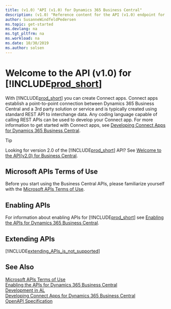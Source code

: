 ```yaml
---
title: (v1.0) "API (v1.0) for Dynamics 365 Business Central"
description: (v1.0) "Reference content for the API (v1.0) endpoint for integration with Dynamics 365 Business Central."
author: SusanneWindfeldPedersen
ms.topic: get-started
ms.devlang: na
ms.tgt_pltfrm: na
ms.workload: na
ms.date: 10/30/2019
ms.author: solsen
---
```


# Welcome to the API (v1.0) for [!INCLUDE[prod_short](../../includes/prod_short.md)]

With [!INCLUDE[prod_short](../../includes/prod_short.md)] you can create Connect apps. Connect apps establish a point-to-point connection between Dynamics 365 Business Central and a 3rd party solution or service and is typically created using standard REST API to interchange data. Any coding language capable of calling REST APIs can be used to develop your Connect app. For more information to get started with Connect apps, see [Developing Connect Apps for Dynamics 365 Business Central](../../developer/devenv-develop-connect-apps.md).

> [!TIP]  
> Looking for version 2.0 of the [!INCLUDE[prod_short](../../includes/prod_short.md)] API? See [Welcome to the API(v2.0) for Business Central](../v2.0/index.md).


## Microsoft APIs Terms of Use

Before you start using the Business Central APIs, please familiarize yourself with the [Microsoft APIs Terms of Use](/legal/microsoft-apis/terms-of-use).

## Enabling APIs

For information about enabling APIs for [!INCLUDE[prod_short](../../includes/prod_short.md)] see [Enabling the APIs for Dynamics 365 Business Central](enabling-apis-for-dynamics-nav.md).

## Extending APIs

[!INCLUDE[extending_APIs_is_not_supported](../../developer/includes/include-extending-APIs-is-not-supported.md)]

## See Also

[Microsoft APIs Terms of Use](/legal/microsoft-apis/terms-of-use)   
[Enabling the APIs for Dynamics 365 Business Central](enabling-apis-for-dynamics-nav.md)  
[Development in AL](../../developer/devenv-dev-overview.md)  
[Developing Connect Apps for Dynamics 365 Business Central](../../developer/devenv-develop-connect-apps.md)  
[OpenAPI Specification](dynamics-open-api.md)  